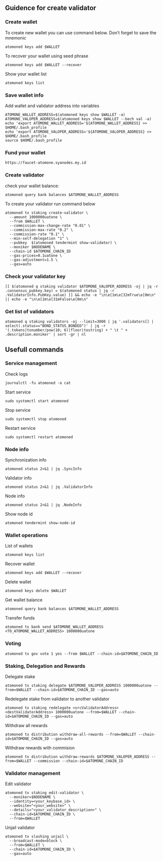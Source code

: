 ## Guidence for create validator

### Create wallet
To create new wallet you can use command below. Don’t forget to save the mnemonic
```
atomoned keys add $WALLET
```

To recover your wallet using seed phrase
```
atomoned keys add $WALLET --recover
```

Show your wallet list
```
atomoned keys list
```

### Save wallet info
Add wallet and validator address into variables 
```
ATOMONE_WALLET_ADDRESS=$(atomoned keys show $WALLET -a)
ATOMONE_VALOPER_ADDRESS=$(atomoned keys show $WALLET --bech val -a)
echo 'export ATOMONE_WALLET_ADDRESS='${ATOMONE_WALLET_ADDRESS} >> $HOME/.bash_profile
echo 'export ATOMONE_VALOPER_ADDRESS='${ATOMONE_VALOPER_ADDRESS} >> $HOME/.bash_profile
source $HOME/.bash_profile
```

### Fund your wallet

```
https://faucet-atomone.syanodes.my.id
```

### Create validator

check your wallet balance:
```
atomoned query bank balances $ATOMONE_WALLET_ADDRESS
```
To create your validator run command below
```
atomoned tx staking create-validator \
  --amount 1000000uatone \
  --from $WALLET \
  --commission-max-change-rate "0.01" \
  --commission-max-rate "0.2" \
  --commission-rate "0.1" \
  --min-self-delegation "1" \
  --pubkey  $(atomoned tendermint show-validator) \
  --moniker $NODENAME \
  --chain-id $ATOMONE_CHAIN_ID
  --gas-prices=0.1uatone \
  --gas-adjustment=1.5 \
  --gas=auto
```

### Check your validator key
```
[[ $(atomoned q staking validator $ATOMONE_VALOPER_ADDRESS -oj | jq -r .consensus_pubkey.key) = $(atomoned status | jq -r .ValidatorInfo.PubKey.value) ]] && echo -e "\n\e[1m\e[32mTrue\e[0m\n" || echo -e "\n\e[1m\e[31mFalse\e[0m\n"
```

### Get list of validators
```
atomoned q staking validators -oj --limit=3000 | jq '.validators[] | select(.status=="BOND_STATUS_BONDED")' | jq -r '(.tokens|tonumber/pow(10; 6)|floor|tostring) + " \t " + .description.moniker' | sort -gr | nl
```

## Usefull commands
### Service management
Check logs
```
journalctl -fu atomoned -o cat
```

Start service
```
sudo systemctl start atomoned
```

Stop service
```
sudo systemctl stop atomoned
```

Restart service
```
sudo systemctl restart atomoned
```

### Node info
Synchronization info
```
atomoned status 2>&1 | jq .SyncInfo
```

Validator info
```
atomoned status 2>&1 | jq .ValidatorInfo
```

Node info
```
atomoned status 2>&1 | jq .NodeInfo
```

Show node id
```
atomoned tendermint show-node-id
```

### Wallet operations
List of wallets
```
atomoned keys list
```

Recover wallet
```
atomoned keys add $WALLET --recover
```

Delete wallet
```
atomoned keys delete $WALLET
```

Get wallet balance
```
atomoned query bank balances $ATOMONE_WALLET_ADDRESS
```

Transfer funds
```
atomoned tx bank send $ATOMONE_WALLET_ADDRESS <TO_ATOMONE_WALLET_ADDRESS> 1000000uatone
```

### Voting
```
atomoned tx gov vote 1 yes --from $WALLET --chain-id=$ATOMONE_CHAIN_ID
```

### Staking, Delegation and Rewards
Delegate stake
```
atomoned tx staking delegate $ATOMONE_VALOPER_ADDRESS 1000000uatone --from=$WALLET --chain-id=$ATOMONE_CHAIN_ID --gas=auto
```

Redelegate stake from validator to another validator
```
atomoned tx staking redelegate <srcValidatorAddress> <destValidatorAddress> 1000000uatone --from=$WALLET --chain-id=$ATOMONE_CHAIN_ID --gas=auto
```

Withdraw all rewards
```
atomoned tx distribution withdraw-all-rewards --from=$WALLET --chain-id=$ATOMONE_CHAIN_ID --gas=auto
```

Withdraw rewards with commision
```
atomoned tx distribution withdraw-rewards $ATOMONE_VALOPER_ADDRESS --from=$WALLET --commission --chain-id=$ATOMONE_CHAIN_ID
```

### Validator management
Edit validator
```
atomoned tx staking edit-validator \
  --moniker=$NODENAME \
  --identity=<your_keybase_id> \
  --website="<your_website>" \
  --details="<your_validator_description>" \
  --chain-id=$ATOMONE_CHAIN_ID \
  --from=$WALLET
```

Unjail validator
```
atomoned tx slashing unjail \
  --broadcast-mode=block \
  --from=$WALLET \
  --chain-id=$ATOMONE_CHAIN_ID \
  --gas=auto
```
